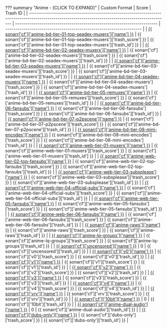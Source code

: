 ??? summary "Anime - [CLICK TO EXPAND]"
    | Custom Format                                                                                                                                       | Score                                                                   | Trash ID                                                             |
    | --------------------------------------------------------------------------------------------------------------------------------------------------- | ----------------------------------------------------------------------- | -------------------------------------------------------------------- |
    | [{{ sonarr['cf']['anime-bd-tier-01-top-seadex-muxers']['name'] }}](/Sonarr/sonarr-collection-of-custom-formats/#anime-bd-tier-01-top-seadex-muxers) | {{ sonarr['cf']['anime-bd-tier-01-top-seadex-muxers']['trash_score'] }} | {{ sonarr['cf']['anime-bd-tier-01-top-seadex-muxers']['trash_id'] }} |
    | [{{ sonarr['cf']['anime-bd-tier-02-seadex-muxers']['name'] }}](/Sonarr/sonarr-collection-of-custom-formats/#anime-bd-tier-02-seadex-muxers)         | {{ sonarr['cf']['anime-bd-tier-02-seadex-muxers']['trash_score'] }}     | {{ sonarr['cf']['anime-bd-tier-02-seadex-muxers']['trash_id'] }}     |
    | [{{ sonarr['cf']['anime-bd-tier-03-seadex-muxers']['name'] }}](/Sonarr/sonarr-collection-of-custom-formats/#anime-bd-tier-03-seadex-muxers)         | {{ sonarr['cf']['anime-bd-tier-03-seadex-muxers']['trash_score'] }}     | {{ sonarr['cf']['anime-bd-tier-03-seadex-muxers']['trash_id'] }}     |
    | [{{ sonarr['cf']['anime-bd-tier-04-seadex-muxers']['name'] }}](/Sonarr/sonarr-collection-of-custom-formats/#anime-bd-tier-04-seadex-muxers)         | {{ sonarr['cf']['anime-bd-tier-04-seadex-muxers']['trash_score'] }}     | {{ sonarr['cf']['anime-bd-tier-04-seadex-muxers']['trash_id'] }}     |
    | [{{ sonarr['cf']['anime-bd-tier-05-remuxes']['name'] }}](/Sonarr/sonarr-collection-of-custom-formats/#anime-bd-tier-05-remuxes)                     | {{ sonarr['cf']['anime-bd-tier-05-remuxes']['trash_score'] }}           | {{ sonarr['cf']['anime-bd-tier-05-remuxes']['trash_id'] }}           |
    | [{{ sonarr['cf']['anime-bd-tier-06-fansubs']['name'] }}](/Sonarr/sonarr-collection-of-custom-formats/#anime-bd-tier-06-fansubs)                     | {{ sonarr['cf']['anime-bd-tier-06-fansubs']['trash_score'] }}           | {{ sonarr['cf']['anime-bd-tier-06-fansubs']['trash_id'] }}           |
    | [{{ sonarr['cf']['anime-bd-tier-07-p2pscene']['name'] }}](/Sonarr/sonarr-collection-of-custom-formats/#anime-bd-tier-07-p2pscene)                   | {{ sonarr['cf']['anime-bd-tier-07-p2pscene']['trash_score'] }}          | {{ sonarr['cf']['anime-bd-tier-07-p2pscene']['trash_id'] }}          |
    | [{{ sonarr['cf']['anime-bd-tier-08-mini-encodes']['name'] }}](/Sonarr/sonarr-collection-of-custom-formats/#anime-bd-tier-08-mini-encodes)           | {{ sonarr['cf']['anime-bd-tier-08-mini-encodes']['trash_score'] }}      | {{ sonarr['cf']['anime-bd-tier-08-mini-encodes']['trash_id'] }}      |
    | [{{ sonarr['cf']['anime-web-tier-01-muxers']['name'] }}](/Sonarr/sonarr-collection-of-custom-formats/#anime-web-tier-01-muxers)                     | {{ sonarr['cf']['anime-web-tier-01-muxers']['trash_score'] }}           | {{ sonarr['cf']['anime-web-tier-01-muxers']['trash_id'] }}           |
    | [{{ sonarr['cf']['anime-web-tier-02-top-fansubs']['name'] }}](/Sonarr/sonarr-collection-of-custom-formats/#anime-web-tier-02-top-fansubs)           | {{ sonarr['cf']['anime-web-tier-02-top-fansubs']['trash_score'] }}      | {{ sonarr['cf']['anime-web-tier-02-top-fansubs']['trash_id'] }}      |
    | [{{ sonarr['cf']['anime-web-tier-03-subsplease']['name'] }}](/Sonarr/sonarr-collection-of-custom-formats/#anime-web-tier-03-subsplease)             | {{ sonarr['cf']['anime-web-tier-03-subsplease']['trash_score'] }}       | {{ sonarr['cf']['anime-web-tier-03-subsplease']['trash_id'] }}       |
    | [{{ sonarr['cf']['anime-web-tier-04-official-subs']['name'] }}](/Sonarr/sonarr-collection-of-custom-formats/#anime-web-tier-04-official-subs)       | {{ sonarr['cf']['anime-web-tier-04-official-subs']['trash_score'] }}    | {{ sonarr['cf']['anime-web-tier-04-official-subs']['trash_id'] }}    |
    | [{{ sonarr['cf']['anime-web-tier-05-fansubs']['name'] }}](/Sonarr/sonarr-collection-of-custom-formats/#anime-web-tier-05-fansubs)                   | {{ sonarr['cf']['anime-web-tier-05-fansubs']['trash_score'] }}          | {{ sonarr['cf']['anime-web-tier-05-fansubs']['trash_id'] }}          |
    | [{{ sonarr['cf']['anime-web-tier-06-fansubs']['name'] }}](/Sonarr/sonarr-collection-of-custom-formats/#anime-web-tier-06-fansubs)                   | {{ sonarr['cf']['anime-web-tier-06-fansubs']['trash_score'] }}          | {{ sonarr['cf']['anime-web-tier-06-fansubs']['trash_id'] }}          |
    | [{{ sonarr['cf']['anime-raws']['name'] }}](/Sonarr/sonarr-collection-of-custom-formats/#anime-raws)                                                 | {{ sonarr['cf']['anime-raws']['trash_score'] }}                         | {{ sonarr['cf']['anime-raws']['trash_id'] }}                         |
    | [{{ sonarr['cf']['anime-lq-groups']['name'] }}](/Sonarr/sonarr-collection-of-custom-formats/#anime-lq-groups)                                       | {{ sonarr['cf']['anime-lq-groups']['trash_score'] }}                    | {{ sonarr['cf']['anime-lq-groups']['trash_id'] }}                    |
    | [{{ sonarr['cf']['uncensored']['name'] }}](/Sonarr/sonarr-collection-of-custom-formats/#uncensored)                                                 | 0                                                                       | {{ sonarr['cf']['uncensored']['trash_id'] }}                         |
    | [{{ sonarr['cf']['v0']['name'] }}](/Sonarr/sonarr-collection-of-custom-formats/#v0)                                                                 | {{ sonarr['cf']['v0']['trash_score'] }}                                 | {{ sonarr['cf']['v0']['trash_id'] }}                                 |
    | [{{ sonarr['cf']['v1']['name'] }}](/Sonarr/sonarr-collection-of-custom-formats/#v1)                                                                 | {{ sonarr['cf']['v1']['trash_score'] }}                                 | {{ sonarr['cf']['v1']['trash_id'] }}                                 |
    | [{{ sonarr['cf']['v2']['name'] }}](/Sonarr/sonarr-collection-of-custom-formats/#v2)                                                                 | {{ sonarr['cf']['v2']['trash_score'] }}                                 | {{ sonarr['cf']['v2']['trash_id'] }}                                 |
    | [{{ sonarr['cf']['v3']['name'] }}](/Sonarr/sonarr-collection-of-custom-formats/#v3)                                                                 | {{ sonarr['cf']['v3']['trash_score'] }}                                 | {{ sonarr['cf']['v3']['trash_id'] }}                                 |
    | [{{ sonarr['cf']['v4']['name'] }}](/Sonarr/sonarr-collection-of-custom-formats/#v4)                                                                 | {{ sonarr['cf']['v4']['trash_score'] }}                                 | {{ sonarr['cf']['v4']['trash_id'] }}                                 |
    | [{{ sonarr['cf']['vrv']['name'] }}](/Sonarr/sonarr-collection-of-custom-formats/#vrv)                                                               | {{ sonarr['cf']['vrv']['trash_score'] }}                                | {{ sonarr['cf']['vrv']['trash_id'] }}                                |
    | [{{ sonarr['cf']['10bit']['name'] }}](/Sonarr/sonarr-collection-of-custom-formats/#10bit)                                                           | 0                                                                       | {{ sonarr['cf']['10bit']['trash_id'] }}                              |
    | [{{ sonarr['cf']['anime-dual-audio']['name'] }}](/Sonarr/sonarr-collection-of-custom-formats/#anime-dual-audio)                                     | 0                                                                       | {{ sonarr['cf']['anime-dual-audio']['trash_id'] }}                   |
    | [{{ sonarr['cf']['dubs-only']['name'] }}](/Sonarr/sonarr-collection-of-custom-formats/#dubs-only)                                                   | {{ sonarr['cf']['dubs-only']['trash_score'] }}                          | {{ sonarr['cf']['dubs-only']['trash_id'] }}                          |
